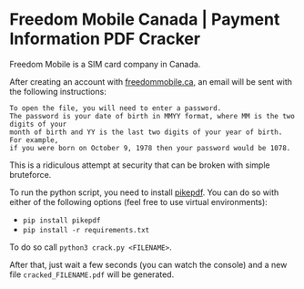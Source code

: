 # Freedom Mobile Canada | Payment Information PDF Cracker
Freedom Mobile is a SIM card company in Canada.

After creating an account with [freedommobile.ca](freedommobile.ca), an email will be sent with the following instructions:

```
To open the file, you will need to enter a password. 
The password is your date of birth in MMYY format, where MM is the two digits of your
month of birth and YY is the last two digits of your year of birth. For example, 
if you were born on October 9, 1978 then your password would be 1078.
```

This is a ridiculous attempt at security that can be broken with simple bruteforce.

To run the python script, you need to install [pikepdf](https://github.com/pikepdf/pikepdf). You can do so with either of the following options (feel free to use virtual environments):
* `pip install pikepdf`
* `pip install -r requirements.txt`

To do so call `python3 crack.py <FILENAME>`.

After that, just wait a few seconds (you can watch the console) and a new file `cracked_FILENAME.pdf` will be generated.
